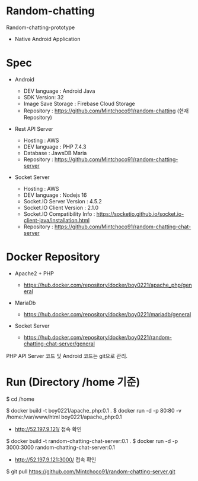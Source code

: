 # Random-chatting
Random-chatting-prototype
- Native Android Application


# Spec

 - Android
 
   - DEV language : Android Java
   - SDK Version: 32
   - Image Save Storage : Firebase Cloud Storage
   - Repository : https://github.com/Mintchoco91/random-chatting (현재 Repository)

 - Rest API Server
 
   - Hosting : AWS
   - DEV language : PHP 7.4.3
   - Database : JawsDB Maria
   - Repository : https://github.com/Mintchoco91/random-chatting-server

 - Socket Server 
 
   - Hosting : AWS
   - DEV language : Nodejs 16
   - Socket.IO Server Version : 4.5.2
   - Socket.IO Client Version : 2.1.0
   - Socket.IO Compatibility Info : https://socketio.github.io/socket.io-client-java/installation.html
   - Repository : https://github.com/Mintchoco91/random-chatting-chat-server

# Docker Repository

- Apache2 + PHP 
  - https://hub.docker.com/repository/docker/boy0221/apache_php/general
  
- MariaDb
  - https://hub.docker.com/repository/docker/boy0221/mariadb/general
  
- Socket Server 
  - https://hub.docker.com/repository/docker/boy0221/random-chatting-chat-server/general
 
 PHP API Server 코드 및 Android 코드는 git으로 관리. 


# Run (Directory /home 기준)

$ cd /home

$ docker build -t boy0221/apache_php:0.1 .
$ docker run -d -p 80:80 -v /home:/var/www/html boy0221/apache_php:0.1

* http://52.197.9.121/ 접속 확인

$ docker build -t random-chatting-chat-server:0.1 .
$ docker run -d -p 3000:3000 random-chatting-chat-server:0.1
* http://52.197.9.121:3000/ 접속 확인

$ git pull https://github.com/Mintchoco91/random-chatting-server.git

